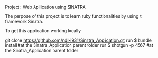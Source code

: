 Project : Web Apllication using SINATRA

The purpose of this project is to learn ruby functionalities by using it framework Sinatra.


To get this application working locally


git clone https://github.com/ndiki931/Sinatra_Application.git
run $ bundle install    #at the Sinatra_Application parent folder 
run $ shotgun -p 4567   #at the Sinatra_Application parent folder 

